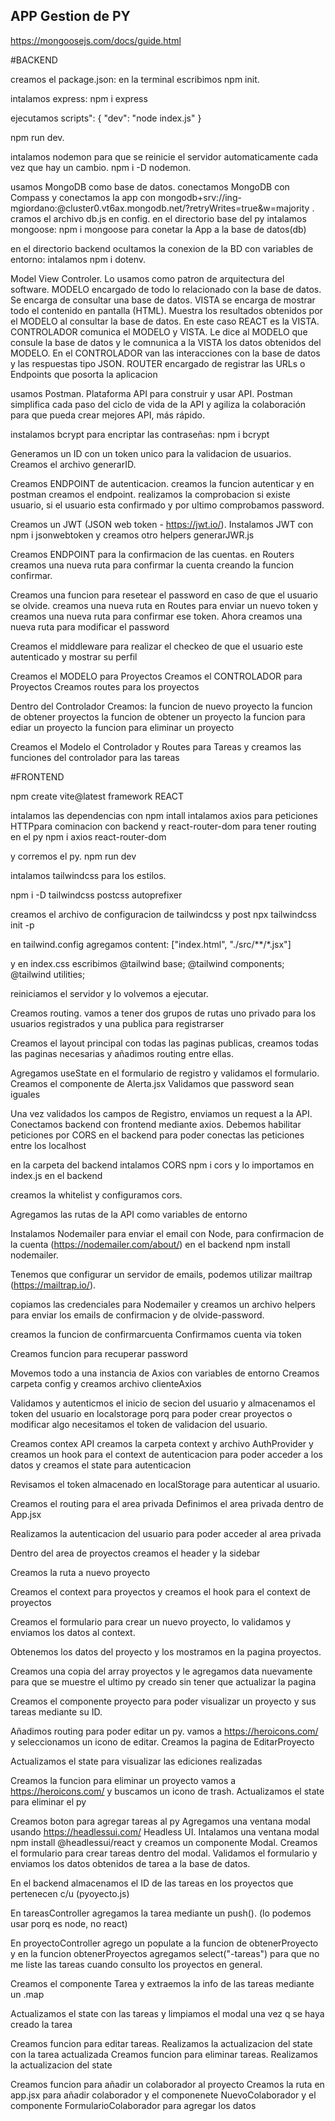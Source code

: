 ## APP Gestion de PY

https://mongoosejs.com/docs/guide.html

#BACKEND

creamos el package.json: en la terminal escribimos npm init.

intalamos express: npm i express

ejecutamos scripts": {
    "dev": "node index.js"
} 

npm run dev.

intalamos nodemon para que se reinicie el servidor automaticamente cada vez que hay un cambio. npm i -D nodemon.

usamos MongoDB como base de datos. 
conectamos MongoDB con Compass y conectamos la app con mongodb+srv://ing-mgiordano:<password>@cluster0.vt6ax.mongodb.net/?retryWrites=true&w=majority .
cramos el archivo db.js en config.
en el directorio base del py intalamos mongoose: npm i mongoose para conetar la App a la base de datos(db)

en el directorio backend
ocultamos la conexion de la BD con variables de entorno: intalamos npm i dotenv.

Model View Controler. Lo usamos como patron de arquitectura del software. 
MODELO encargado de todo lo relacionado con la base de datos. Se encarga de consultar una base de datos.
VISTA se encarga de mostrar todo el contenido en pantalla (HTML). Muestra los resultados obtenidos por el MODELO al consultar la base de datos. En este caso REACT es la VISTA.
CONTROLADOR comunica el MODELO y VISTA. Le dice al MODELO que consule la base de datos y le comnunica a la VISTA los datos obtenidos del MODELO. En el CONTROLADOR van las interacciones con la base de datos y las respuestas tipo JSON.
ROUTER encargado de registrar las URLs o Endpoints que posorta la aplicacion


usamos Postman. Plataforma API para construir y usar API. Postman simplifica cada paso del ciclo de vida de la API y agiliza la colaboración para que pueda crear mejores API, más rápido.

instalamos bcrypt para encriptar las contraseñas: npm i bcrypt

Generamos un ID con un token unico para la validacion de usuarios. Creamos el archivo generarID. 

Creamos ENDPOINT de autenticacion. creamos la funcion autenticar y en postman creamos el endpoint.
realizamos la comprobacion si existe usuario, si el usuario esta confirmado y por ultimo comprobamos password.

Creamos un JWT (JSON web token - https://jwt.io/). Instalamos JWT con npm i jsonwebtoken y creamos otro helpers generarJWR.js

Creamos ENDPOINT para la confirmacion de las cuentas.
en Routers creamos una nueva ruta para confirmar la cuenta creando la funcion confirmar.

Creamos una funcion para resetear el password en caso de que el usuario se olvide. 
creamos una nueva ruta en Routes para enviar un nuevo token y creamos una nueva ruta para confirmar ese token.
Ahora creamos una nueva ruta para modificar el password

Creamos el middleware para realizar el checkeo de que el usuario este autenticado y mostrar su perfil

Creamos el MODELO para Proyectos
Creamos el CONTROLADOR para Proyectos
Creamos routes para los proyectos

Dentro del Controlador Creamos:
 la funcion de nuevo proyecto
 la funcion de obtener proyectos 
 la funcion de obtener un proyecto
 la funcion para ediar un proyecto
 la funcion para eliminar un proyecto

Creamos el Modelo el Controlador y Routes para Tareas
 y creamos las funciones del controlador para las tareas


#FRONTEND

npm create vite@latest
framework REACT

intalamos las dependencias con npm intall
intalamos axios para peticiones HTTPpara cominacion con backend y react-router-dom para tener routing en el py
npm i axios react-router-dom

y corremos el py. npm run dev

intalamos tailwindcss para los estilos.

npm i -D tailwindcss postcss autoprefixer

creamos el archivo de configuracion de tailwindcss y post
npx tailwindcss init -p

en tailwind.config agregamos content: ["index.html", "./src/**/*.jsx"]

y en index.css escribimos @tailwind base;
@tailwind components;
@tailwind utilities;

reiniciamos el servidor y lo volvemos a ejecutar.

Creamos routing. 
vamos a tener dos grupos de rutas uno privado para los usuarios registrados y una publica para registrarser

Creamos el layout principal con todas las paginas publicas, creamos todas las paginas necesarias y añadimos routing entre ellas.

Agregamos useState en el formulario de registro y validamos el formulario. 
Creamos el componente de Alerta.jsx
Validamos que password sean iguales

Una vez validados los campos de Registro, enviamos un request a la API. Conectamos backend con frontend mediante axios.
Debemos habilitar peticiones por CORS en el backend para poder conectas las peticiones entre los localhost

en la carpeta del backend intalamos CORS 
npm i cors 
y lo importamos en index.js en el backend

creamos la whitelist y configuramos cors.

Agregamos las rutas de la API como variables de entorno

Instalamos Nodemailer para enviar el email con Node, para confirmacion de la cuenta  (https://nodemailer.com/about/) en el backend
npm install nodemailer.

Tenemos que configurar un servidor de emails, podemos utilizar mailtrap (https://mailtrap.io/). 

copiamos las credenciales para Nodemailer y creamos un archivo helpers para enviar los emails de confirmacion y de olvide-password.

creamos la funcion de confirmarcuenta
Confirmamos cuenta via token

Creamos funcion para recuperar password

Movemos todo a una instancia de Axios con variables de entorno
Creamos carpeta config y creamos archivo clienteAxios

Validamos y autenticmos el inicio de secion del usuario y almacenamos el token del usuario en localstorage porq para poder crear proyectos o modificar algo necesitamos el token de validacion del usuario.

Creamos contex API
creamos la carpeta context y archivo AuthProvider
y creamos un hook para el context de autenticacion para poder acceder a los datos
y creamos el state para autenticacion

Revisamos el token almacenado en localStorage para autenticar al usuario.

Creamos el routing para el area privada
Definimos el area privada dentro de App.jsx

Realizamos la autenticacion del usuario para poder acceder al area privada 

Dentro del area de proyectos creamos el header y la sidebar

Creamos la ruta a nuevo proyecto

Creamos el context para proyectos y creamos el hook para el context de proyectos

Creamos el formulario para crear un nuevo proyecto, lo validamos y enviamos los datos al context.

Obtenemos los datos del proyecto y los mostramos en la pagina proyectos. 

Creamos una copia del array proyectos y le agregamos data nuevamente para que se muestre el ultimo py creado sin tener que actualizar la pagina

Creamos el componente proyecto para poder visualizar un proyecto y sus tareas mediante su ID.

Añadimos routing para poder editar un py.
vamos a https://heroicons.com/ y seleccionamos un icono de editar.
Creamos la pagina de EditarProyecto

Actualizamos el state para visualizar las ediciones realizadas

Creamos la funcion para eliminar un proyecto
vamos a https://heroicons.com/ y buscamos un icono de trash.
Actualizamos el state para eliminar el py

Creamos boton para agregar tareas al py
Agregamos una ventana modal usando https://headlessui.com/ Headless UI. Intalamos una ventana modal npm install @headlessui/react y creamos un componente Modal. Creamos el formulario para crear tareas dentro del modal.
Validamos el formulario y enviamos los datos obtenidos de tarea a la base de datos.

En el backend almacenamos el ID de las tareas en los proyectos que pertenecen c/u (pyoyecto.js)

En tareasController agregamos la tarea mediante un push(). (lo podemos usar porq es node, no react)

En proyectoController agrego un populate a la funcion de obtenerProyecto y en la funcion obtenerProyectos agregamos select("-tareas") para que no me liste las tareas cuando consulto los proyectos en general.

Creamos el componente Tarea y extraemos la info de las tareas mediante un .map

Actualizamos el state con las tareas y limpiamos el modal una vez q se haya creado la tarea

Creamos funcion para editar tareas. Realizamos la actualizacion del state con la tarea actualizada
Creamos funcion para eliminar tareas. Realizamos la actualizacion del state

Creamos funcion para añadir un colaborador al proyecto
Creamos la ruta en app.jsx para añadir colaborador y el componenete NuevoColaborador y el componente FormularioColaborador para agregar los datos